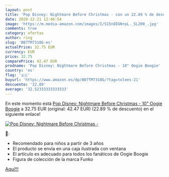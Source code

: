 ```yaml
---
layout: post
title: 'Pop Disney: Nightmare Before Christmas - con un 22.89 % de descuento'
date: 2020-12-21 12:46:54
image: 'https://m.media-amazon.com/images/I/515nOIGN+pL._SL200_.jpg'
comments: true
category: ofertas
author: ring
slug: 'B07TM7318G-es'
actualPrice: 32.75 EUR
currency: EUR
price: 32.75
comparePrice: 42.47 EUR
prodname: 'Pop Disney: Nightmare Before Christmas - 10" Oogie Boogie'
country: 'es'
flag: '🇪🇸'
buyurl: 'https://www.amazon.es/dp/B07TM7318G/?tag=tolees-21'
descuento: '22.89'
average: '32.52333333333333'
---
```


En este momento está [Pop Disney: Nightmare Before Christmas - 10" Oogie Boogie](https://www.amazon.es/dp/B07TM7318G/?tag=tolees-21) a 32.75 EUR (original: 42.47 EUR) (22.89 %  de descuento) en el siguiente enlace!

[![Pop Disney: Nightmare Before Christmas -](https://m.media-amazon.com/images/I/515nOIGN+pL._SL200_.jpg)](https://www.amazon.es/dp/B07TM7318G/?tag=tolees-21)

🔎:

- Recomendado para niños a partir de 3 años
- El producto se envía en una caja ilustrada con ventana
- El artículo es adecuado para todos los fanáticos de Oogie Boogie
- Figura de colección de la marca Funko

[Aquí!!!](https://www.amazon.es/dp/B07TM7318G/?tag=tolees-21)
